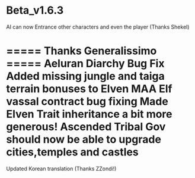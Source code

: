 # Beta_v1.6.3
AI can now Entrance other characters and even the player (Thanks Shekel)

===== Thanks Generalissimo =====
Aeluran Diarchy Bug Fix
Added missing jungle and taiga terrain bonuses to Elven MAA
Elf vassal contract bug fixing
Made Elven Trait inheritance a bit more generous!
Ascended Tribal Gov should now be able to upgrade cities,temples and castles
================================
 
Updated Korean translation (Thanks ZZondi!)